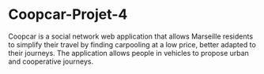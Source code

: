 # Coopcar-Projet-4

Coopcar is a social network web application that allows Marseille residents to simplify their travel by finding carpooling at a low price, better adapted to their journeys. The application allows people in vehicles to propose urban and cooperative journeys.
